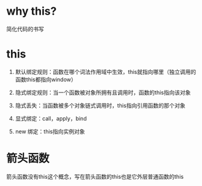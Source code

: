 # why this?
  简化代码的书写

# this  
  1. 默认绑定规则：函数在哪个词法作用域中生效，this就指向哪里（独立调用的函数this都指向window）  

  2. 隐式绑定规则：当一个函数被对象所拥有且调用时，函数的this指向该对象     

  3. 隐式丢失：当函数被多个对象链式调用时，this指向引用函数的那个对象  

  4. 显式绑定：call，apply，bind       

  5. new 绑定：this指向实例对象

# 箭头函数
箭头函数没有this这个概念，写在箭头函数的this也是它外层普通函数的this   